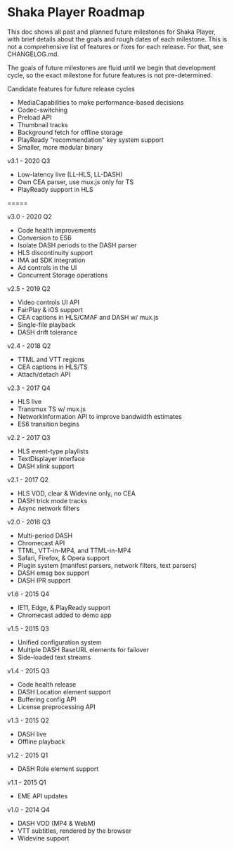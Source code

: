 # Shaka Player Roadmap

This doc shows all past and planned future milestones for Shaka Player, with
brief details about the goals and rough dates of each milestone.  This is not a
comprehensive list of features or fixes for each release.  For that, see
CHANGELOG.md.

The goals of future milestones are fluid until we begin that development cycle,
so the exact milestone for future features is not pre-determined.

Candidate features for future release cycles
 - MediaCapabilities to make performance-based decisions
 - Codec-switching
 - Preload API
 - Thumbnail tracks
 - Background fetch for offline storage
 - PlayReady "recommendation" key system support
 - Smaller, more modular binary

v3.1 - 2020 Q3
 - Low-latency live (LL-HLS, LL-DASH)
 - Own CEA parser, use mux.js only for TS
 - PlayReady support in HLS

=====

v3.0 - 2020 Q2
 - Code health improvements
 - Conversion to ES6
 - Isolate DASH periods to the DASH parser
 - HLS discontinuity support
 - IMA ad SDK integration
 - Ad controls in the UI
 - Concurrent Storage operations

v2.5 - 2019 Q2
 - Video controls UI API
 - FairPlay & iOS support
 - CEA captions in HLS/CMAF and DASH w/ mux.js
 - Single-file playback
 - DASH drift tolerance

v2.4 - 2018 Q2
 - TTML and VTT regions
 - CEA captions in HLS/TS
 - Attach/detach API

v2.3 - 2017 Q4
 - HLS live
 - Transmux TS w/ mux.js
 - NetworkInformation API to improve bandwidth estimates
 - ES6 transition begins

v2.2 - 2017 Q3
 - HLS event-type playlists
 - TextDisplayer interface
 - DASH xlink support

v2.1 - 2017 Q2
 - HLS VOD, clear & Widevine only, no CEA
 - DASH trick mode tracks
 - Async network filters

v2.0 - 2016 Q3
 - Multi-period DASH
 - Chromecast API
 - TTML, VTT-in-MP4, and TTML-in-MP4
 - Safari, Firefox, & Opera support
 - Plugin system (manifest parsers, network filters, text parsers)
 - DASH emsg box support
 - DASH IPR support

v1.6 - 2015 Q4
 - IE11, Edge, & PlayReady support
 - Chromecast added to demo app

v1.5 - 2015 Q3
 - Unified configuration system
 - Multiple DASH BaseURL elements for failover
 - Side-loaded text streams

v1.4 - 2015 Q3
 - Code health release
 - DASH Location element support
 - Buffering config API
 - License preprocessing API

v1.3 - 2015 Q2
 - DASH live
 - Offline playback

v1.2 - 2015 Q1
 - DASH Role element support

v1.1 - 2015 Q1
 - EME API updates

v1.0 - 2014 Q4
 - DASH VOD (MP4 & WebM)
 - VTT subtitles, rendered by the browser
 - Widevine support
